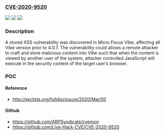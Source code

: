 ### [CVE-2020-9520](https://cve.mitre.org/cgi-bin/cvename.cgi?name=CVE-2020-9520)
![](https://img.shields.io/static/v1?label=Product&message=Micro%20Focus%20Vibe.&color=blue)
![](https://img.shields.io/static/v1?label=Version&message=All%20Vibe%20version%20prior%20to%20Vive%204.0.7.%20&color=brightgreen)
![](https://img.shields.io/static/v1?label=Vulnerability&message=Stored%20XSS&color=brightgreen)

### Description

A stored XSS vulnerability was discovered in Micro Focus Vibe, affecting all Vibe version prior to 4.0.7. The vulnerability could allows a remote attacker to craft and store malicious content into Vibe such that when the content is viewed by another user of the system, attacker controlled JavaScript will execute in the security context of the target user’s browser.

### POC

#### Reference
- http://seclists.org/fulldisclosure/2020/Mar/50

#### Github
- https://github.com/ARPSyndicate/cvemon
- https://github.com/Live-Hack-CVE/CVE-2020-9520

